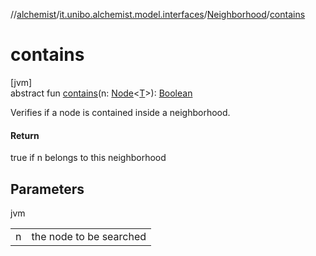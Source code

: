 //[alchemist](../../../index.md)/[it.unibo.alchemist.model.interfaces](../index.md)/[Neighborhood](index.md)/[contains](contains.md)

# contains

[jvm]\
abstract fun [contains](contains.md)(n: [Node](../-node/index.md)<[T](../-action/index.md)>): [Boolean](https://kotlinlang.org/api/latest/jvm/stdlib/kotlin/-boolean/index.html)

Verifies if a node is contained inside a neighborhood.

#### Return

true if n belongs to this neighborhood

## Parameters

jvm

| | |
|---|---|
| n | the node to be searched |
